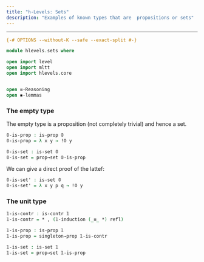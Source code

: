 ```yaml
---
title: "h-Levels: Sets"
description: "Examples of known types that are  propositions or sets"
---
```



--------------------------------------------------

```agda
{-# OPTIONS --without-K --safe --exact-split #-}

module hlevels.sets where

open import level
open import mltt
open import hlevels.core


open ≡-Reasoning
open ◾-lemmas
```

### The empty type

The empty type is a proposition (not completely trivial) and hence a set.

```agda
𝟘-is-prop : is-prop 𝟘
𝟘-is-prop = λ x y → !𝟘 y

𝟘-is-set : is-set 𝟘
𝟘-is-set = prop→set 𝟘-is-prop
```
We can give a direct proof of the lattef:

```agda
𝟘-is-set' : is-set 𝟘
𝟘-is-set' = λ x y p q → !𝟘 y
```

### The unit type

```agda
𝟙-is-contr : is-contr 𝟙
𝟙-is-contr = * , (𝟙-induction (_≡_ *) refl)

𝟙-is-prop : is-prop 𝟙
𝟙-is-prop = singleton→prop 𝟙-is-contr

𝟙-is-set : is-set 𝟙
𝟙-is-set = prop→set 𝟙-is-prop
```
